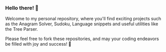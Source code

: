 ### Hello there! 👋

Welcome to my personal repository, where you'll find exciting projects such as the Anagram Solver, Sudoku, Language snippets and useful utilities like the Tree Parser.

Please feel free to fork these repositories, and may your coding endeavors be filled with joy and success! 🚀
